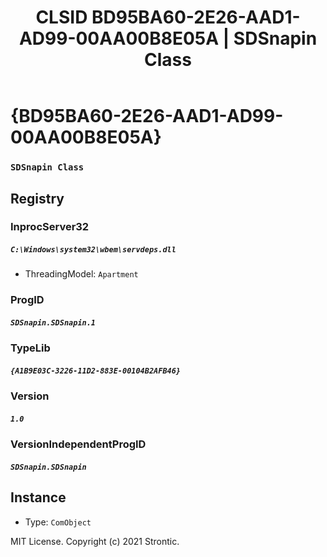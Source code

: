 ﻿---
title: "CLSID BD95BA60-2E26-AAD1-AD99-00AA00B8E05A | SDSnapin Class"
excerpt: What is COM-Object CLSID BD95BA60-2E26-AAD1-AD99-00AA00B8E05A?
---

# {BD95BA60-2E26-AAD1-AD99-00AA00B8E05A}

### `SDSnapin Class`

## Registry


### InprocServer32

##### `C:\Windows\system32\wbem\servdeps.dll`
* ThreadingModel: `Apartment`

### ProgID

##### `SDSnapin.SDSnapin.1`

### TypeLib

##### `{A1B9E03C-3226-11D2-883E-00104B2AFB46}`

### Version

##### `1.0`

### VersionIndependentProgID

##### `SDSnapin.SDSnapin`

## Instance

* Type: `ComObject`

MIT License. Copyright (c) 2021 Strontic.


